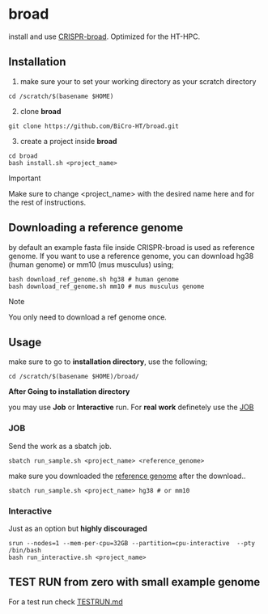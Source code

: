 # broad

install and use [CRISPR-broad](https://github.com/AlagurajVeluchamy/CRISPR-broad). Optimized for the HT-HPC.

## Installation

1. make sure your to set your working directory as your scratch directory

```shell
cd /scratch/$(basename $HOME)
```

2. clone **broad**

```shell
git clone https://github.com/BiCro-HT/broad.git
```

3. create a project inside **broad**

```shell
cd broad
bash install.sh <project_name>
```

> [!IMPORTANT]
> Make sure to change <project_name> with the desired name here and for the rest of instructions.

## Downloading a reference genome

by default an example fasta file inside CRISPR-broad is used as reference genome.
If you want to use a reference genome, you can download hg38 (human genome) or mm10 (mus musculus) using;

```shell
bash download_ref_genome.sh hg38 # human genome
bash download_ref_genome.sh mm10 # mus musculus genome
```

> [!NOTE]
> You only need to download a ref genome once.

## Usage

make sure to go to **installation directory**, use the following;

```shell
cd /scratch/$(basename $HOME)/broad/
```

**After Going to installation directory**

you may use  **Job** or **Interactive** run.
For **real work** definetely use the [JOB](#job)

### JOB

Send the work as a sbatch job.

```shell
sbatch run_sample.sh <project_name> <reference_genome>
```

make sure you downloaded the [reference genome](#downloading-a-reference-genome)
after the download..

```shell
sbatch run_sample.sh <project_name> hg38 # or mm10
```

### Interactive

Just as an option but **highly discouraged**

```shell
srun --nodes=1 --mem-per-cpu=32GB --partition=cpu-interactive  --pty /bin/bash
bash run_interactive.sh <project_name> 
```

## TEST RUN from zero with small example genome

For a test run check [TESTRUN.md](testrun.md)
